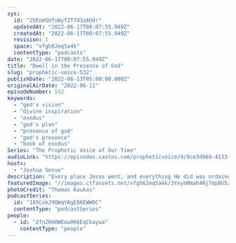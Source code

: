 ```yaml
---
sys:
  id: "2VEnmSUfuWyf2T7d1oADdr"
  updatedAt: "2022-06-17T00:07:55.949Z"
  createdAt: "2022-06-17T00:07:55.949Z"
  revision: 1
  space: "vfgh62eq5a4k"
  contentType: "podcasts"
date: "2022-06-17T00:07:55.949Z"
title: "Dwell in the Presence of God"
slug: "prophetic-voice-532"
publishDate: "2022-06-13T05:00:00.000Z"
originalAirDate: "2022-06-11"
episodeNumber: 532
keywords:
  - "god's vision"
  - "divine inspiration"
  - "exodus"
  - "god's plan"
  - "presence of god"
  - "god's presence"
  - "book of exodus"
Series: "The Prophetic Voice of Our Time"
audioLink: "https://episodes.castos.com/propheticvoice/9/9ce3db68-4133-44b1-8168-be641a46fbf4/06-11-12-22-The-Prophetic-Voice-of-our-Time-mixdown-.mp3"
hosts:
  - "Joshua Sosso"
description: "Every place Jesus went, and everything He did was ordained by God. We need to do the same in our own life. Lay aside your own agendas and decide that you will passionately seek Him; draw near to Him and He will draw near to you—He cannot help Himself. You will get the direction you need by dwelling in His presence, even down to the littlest details. Let God create the vision and equip you to do it."
featuredImage: "//images.ctfassets.net/vfgh62eq5a4k/3YxyhMmah4Rj7dp8V5zuYy/58a84c4ffddf3d7f332f511b61e21607/thomas-koukas-ztc_dxvFsCo-unsplash__1_.jpg"
photoCredit: "Thomas Koukas"
podcastSeries:
  id: "185CxkJ9QWqYAgE86EWWOC"
  contentType: "podcastSeries"
people:
  - id: "2fn2KHOWEow0K6EqCkaywa"
    contentType: "people"
---
```

